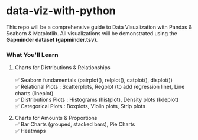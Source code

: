 # data-viz-with-python

This repo will be a comprehensive guide to Data Visualization with Pandas & Seaborn & Matplotlib.
All visualizations will be demonstrated using the **Gapminder dataset (gapminder.tsv)**.

### What You'll Learn <br>
1. Charts for Distributions & Relationships <br>  
✅ Seaborn fundamentals (pairplot(), relplot(), catplot(), displot()) <br>
✅ Relational Plots : Scatterplots, Regplot (to add regression line), Line charts (lineplot) <br>
✅ Distributions Plots : Histograms (histplot), Density plots (kdeplot) <br>
✅ Categorical Plots : Boxplots, Violin plots, Strip plots

2. Charts for Amounts & Proportions <br> 
✅ Bar Charts (grouped, stacked bars), Pie Charts <br>
✅ Heatmaps
